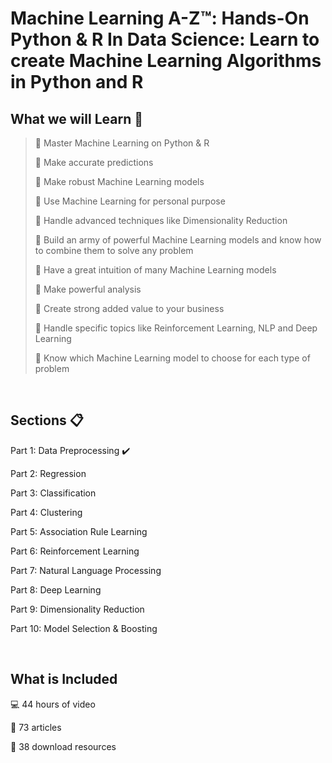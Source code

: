 # Machine Learning A-Z™: Hands-On Python & R In Data Science: Learn to create Machine Learning Algorithms in Python and R

## What we will Learn :bookmark_tabs:

> :pushpin: Master Machine Learning on Python & R 
>
> :pushpin: Make accurate predictions
>
> :pushpin: Make robust Machine Learning models 
>
> :pushpin: Use Machine Learning for personal purpose
>
> :pushpin: Handle advanced techniques like Dimensionality Reduction 
>
> :pushpin: Build an army of powerful Machine Learning models and know how to combine them to solve any problem
>
> :pushpin: Have a great intuition of many Machine Learning models
>
> :pushpin: Make powerful analysis
>
> :pushpin: Create strong added value to your business
>
> :pushpin: Handle specific topics like Reinforcement Learning, NLP and Deep Learning
>
> :pushpin: Know which Machine Learning model to choose for each type of problem

<br>

## Sections :clipboard:
Part 1: Data Preprocessing :heavy_check_mark:

Part 2: Regression

Part 3: Classification

Part 4: Clustering

Part 5: Association Rule Learning

Part 6: Reinforcement Learning

Part 7: Natural Language Processing

Part 8: Deep Learning

Part 9: Dimensionality Reduction

Part 10: Model Selection & Boosting

<br>

## What is Included
:computer: 44 hours of video

:page_facing_up: 73 articles

:file_folder: 38 download resources


